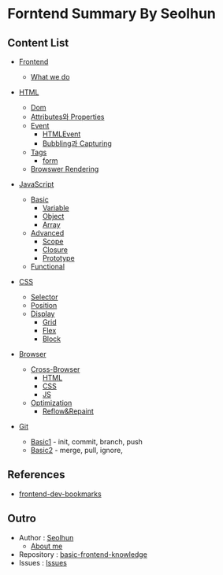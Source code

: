 # Forntend Summary By Seolhun

## Content List
* [Frontend](frontend/README.md)
	* [What we do](frontend/WhatWeDo.md)

* [HTML](html/README.md)
	* [Dom](html/Dom.md)
	* [Attributes와 Properties](html/AttributeAndProperty.md)
	* [Event](html/event/README.md)
		* [HTMLEvent](html/event/HTMLEvent.md)
		* [Bubbling과 Capturing](html/event/BubblingAndCapturing.md)
	* [Tags](html/tags/README.md)
		* [form](html/tags/form/Form.md)
	* [Browswer Rendering](html/BrowswerRendering.md)

* [JavaScript](js/README.md)
	* [Basic](js/basic/README.md)
		* [Variable](js/basic/Variable.md)
		* [Object](js/basic/Object.md)
		* [Array](js/basic/Array.md)
	* [Advanced](js/advanced/README.md)
		* [Scope](js/advanced/Scope.md)
		* [Closure](js/advanced/Closure.md)
		* [Prototype](js/advanced/Prototype.md)
	* [Functional](js/functional/Functional.md)

* [CSS](css/README.md)
	* [Selector](css/Selector.md)
	* [Position](css/Position.md)
	* [Display](css/display/README.md)
		* [Grid](css/display/Grid.md)
		* [Flex](css/display/Flex.md)
		* [Block](css/display/Block.md)

* [Browser](browser/README.md)
	* [Cross-Browser](browser/cross-browser/README.md)
		* [HTML](browser/cross-browser/html/README.md)
		* [CSS](browser/cross-browser/css/README.md)
		* [JS](browser/cross-browser/js/README.md)
	* [Optimization](browser/optimization/README.md)
		* [Reflow&Repaint](browser/optimization/Reflow&Repaint.md)

* [Git](git/README.md)
	* [Basic1](git/Basic.md) - init, commit, branch, push
	* [Basic2](git/Basic2.md) - merge, pull, ignore,

## References
* [frontend-dev-bookmarks](https://github.com/dypsilon/frontend-dev-bookmarks)

## Outro
- Author : [Seolhun](https://github.com/Seolhun)
	* [About me](GLOSSARY.md)
- Repository : [basic-frontend-knowledge](https://github.com/Seolhun/basic-frontend-knowledge)
- Issues : [Issues](https://github.com/Seolhun/basic-frontend-knowledge/issues)





